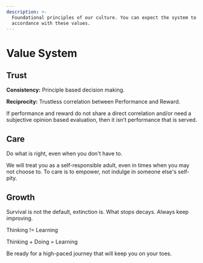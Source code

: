 ```yaml
---
description: >-
  Foundational principles of our culture. You can expect the system to behave in
  accordance with these values.
---
```


# Value System

## Trust

**Consistency:** Principle based decision making.

**Reciprocity:** Trustless correlation between Performance and Reward.

If performance and reward do not share a direct correlation and/or need a subjective opinion based evaluation, then it isn’t performance that is served.

## Care

Do what is right, even when you don't have to.

We will treat you as a self-responsible adult, even in times when you may not choose to. To care is to empower, not indulge in someone else's self-pity.

## Growth

Survival is not the default, extinction is. What stops decays. Always keep improving.

Thinking != Learning

Thinking + Doing = Learning

Be ready for a high-paced journey that will keep you on your toes.

